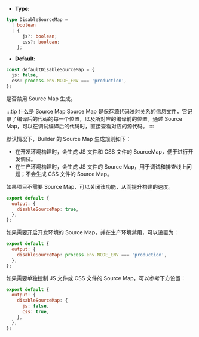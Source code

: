 - **Type:**

```ts
type DisableSourceMap =
  | boolean
  | {
      js?: boolean;
      css?: boolean;
    };
```

- **Default:**

```ts
const defaultDisableSourceMap = {
  js: false,
  css: process.env.NODE_ENV === 'production',
};
```

是否禁用 Source Map 生成。

:::tip 什么是 Source Map
Source Map 是保存源代码映射关系的信息文件，它记录了编译后的代码的每一个位置，以及所对应的编译前的位置。通过 Source Map，可以在调试编译后的代码时，直接查看对应的源代码。
:::

默认情况下，Builder 的 Source Map 生成规则如下：

- 在开发环境构建时，会生成 JS 文件和 CSS 文件的 SourceMap，便于进行开发调试。
- 在生产环境构建时，会生成 JS 文件的 Source Map，用于调试和排查线上问题；不会生成 CSS 文件的 Source Map。

如果项目不需要 Source Map，可以关闭该功能，从而提升构建的速度。

```js
export default {
  output: {
    disableSourceMap: true,
  },
};
```

如果需要开启开发环境的 Source Map，并在生产环境禁用，可以设置为：

```js
export default {
  output: {
    disableSourceMap: process.env.NODE_ENV === 'production',
  },
};
```

如果需要单独控制 JS 文件或 CSS 文件的 Source Map，可以参考下方设置：

```js
export default {
  output: {
    disableSourceMap: {
      js: false,
      css: true,
    },
  },
};
```
